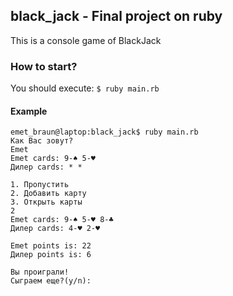 
## black_jack - Final project on ruby

This is a console game of BlackJack
### How to start?
  You should execute: 
  `$ ruby main.rb`

#### Example
```
emet_braun@laptop:black_jack$ ruby main.rb 
Как Вас зовут?
Emet
Emet cards: 9-♠ 5-♥
Дилер cards: * *

1. Пропустить
2. Добавить карту
3. Открыть карты
2
Emet cards: 9-♠ 5-♥ 8-♣
Дилер cards: 4-♥ 2-♥

Emet points is: 22
Дилер points is: 6

Вы проиграли!
Сыграем еще?(y/n): 
```
